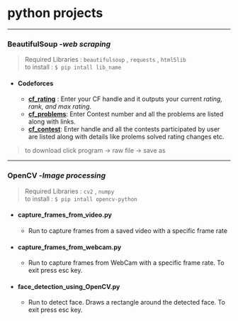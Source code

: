 # python projects
___
### BeautifulSoup  -*web scraping*
>Required Libraries  : `beautifulsoup` , `requests` , `html5lib`  <br>
>to install : `$ pip intall lib_name`
 - #### Codeforces
   - [**cf_rating**](https://raw.githubusercontent.com/RohitKaushal7/python/master/BeautifulSoup/codeforces/cf_rating.py) : Enter your CF handle and it outputs your current _rating, rank, and max rating_. 
   - [**cf_problems**](https://raw.githubusercontent.com/RohitKaushal7/python/master/BeautifulSoup/codeforces/cf_problems.py): Enter Contest number and all the problems are listed along with links.
   - [**cf_contest**](https://raw.githubusercontent.com/RohitKaushal7/python/master/BeautifulSoup/codeforces/cf_contest.py): Enter handle and all the contests participated by user are listed along with details like prolems solved rating changes etc.


> to download click program -> raw file -> save as

___
### OpenCV  -*Image processing*
>Required Libraries  : `cv2` , `numpy`<br>
>to install : `$ pip intall opencv-python`
 - #### capture_frames_from_video.py
   - Run to capture frames from a saved video with a specific frame rate
 - #### capture_frames_from_webcam.py
   - Run to capture frames from WebCam with a specific frame rate. To exit press esc key.
 - #### face_detection_using_OpenCV.py
   - Run to detect face. Draws a rectangle around the detected face. To exit press esc key.   
